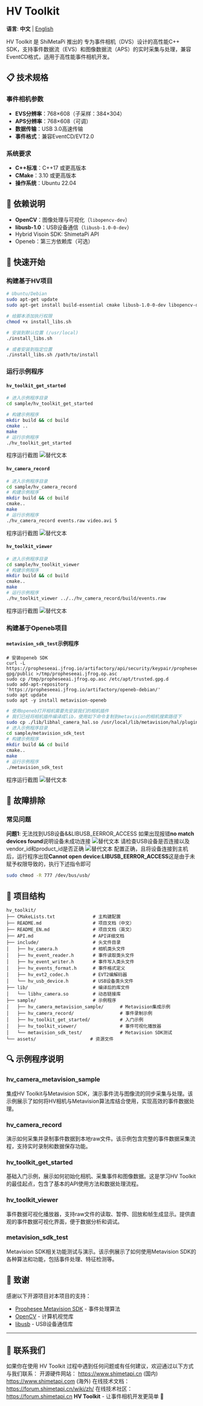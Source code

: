 # HV Toolkit

**语言**: **中文** | [English](README_EN.md)

 HV Toolkit 是 ShiMetaPi 推出的 专为事件相机（DVS）设计的高性能C++ SDK，支持事件数据流（EVS）和图像数据流（APS）的实时采集与处理，兼容EventCD格式，适用于高性能事件相机开发。

## 📋 技术规格

### 事件相机参数

- **EVS分辨率**：768×608（子采样：384×304）
- **APS分辨率**：768×608（可调）
- **数据传输**：USB 3.0高速传输
- **事件格式**：兼容EventCD/EVT2.0

### 系统要求

- **C++标准**：C++17 或更高版本
- **CMake**：3.10 或更高版本
- **操作系统**：Ubuntu 22.04

## 🔧 依赖说明

- **OpenCV**：图像处理与可视化（`libopencv-dev`）
- **libusb-1.0**：USB设备通信（`libusb-1.0-0-dev`）
- Hybrid Visoin SDK: ShimetaPi API
- Openeb：第三方依赖库（可选）

## 🚀 快速开始

### 构建基于HV项目

```bash
# Ubuntu/Debian
sudo apt-get update
sudo apt-get install build-essential cmake libusb-1.0-0-dev libopencv-dev

# 给脚本添加执行权限
chmod +x install_libs.sh

# 安装到默认位置 (/usr/local)
./install_libs.sh

# 或者安装到指定位置
./install_libs.sh /path/to/install
```

### 运行示例程序

#### `hv_toolkit_get_started`

```bash
# 进入示例程序目录
cd sample/hv_toolkit_get_started

# 构建示例程序
mkdir build && cd build
cmake ..
make 
# 运行示例程序
./hv_toolkit_get_started
```

程序运行截图
![替代文本](./assets/imgs/run02.png)

#### `hv_camera_record`

```bash
# 进入示例程序目录
cd sample/hv_camera_record
# 构建示例程序
mkdir build && cd build
cmake..
make
# 运行示例程序
./hv_camera_record events.raw video.avi 5
```

程序运行截图
![替代文本](./assets/imgs/run04.jpg)

#### `hv_toolkit_viewer`

```bash
# 进入示例程序目录
cd sample/hv_toolkit_viewer
# 构建示例程序
mkdir build && cd build
cmake..
make
# 运行示例程序
./hv_toolkit_viewer ../../hv_camera_record/build/events.raw
```

程序运行截图
![替代文本](./assets/imgs/run05.jpg)

### 构建基于Openeb项目

#### `metavision_sdk_test`示例程序

```
# 安装openeb SDK
curl -L https://propheseeai.jfrog.io/artifactory/api/security/keypair/prophesee-gpg/public >/tmp/propheseeai.jfrog.op.asc
sudo cp /tmp/propheseeai.jfrog.op.asc /etc/apt/trusted.gpg.d
sudo add-apt-repository 'https://propheseeai.jfrog.io/artifactory/openeb-debian/'
sudo apt update
sudo apt -y install metavision-openeb
```

```bash
# 使用openeb打开相机需要先安装我们的相机插件
# 我们已经将相机插件编译成lib，使用如下命令复制到metavision的相机搜索路径下
sudo cp ./lib/libhal_camera_hal.so /usr/local/lib/metavision/hal/plugins/
# 进入示例程序目录
cd sample/metavision_sdk_test
# 构建示例程序
mkdir build && cd build
cmake..
make
# 运行示例程序
./metavision_sdk_test
```

程序运行截图
![替代文本](./assets/imgs/run06.jpg)

## 🚨 故障排除

### 常见问题

**问题1**: 无法找到USB设备&&LIBUSB_EERROR_ACCESS
如果出现报错**no match devices found**说明设备未成功连接
![替代文本](./assets/imgs/run01.jpg)
请检查USB设备是否连接以及vendor_id和product_id是否正确
![替代文本](./assets/imgs/code01.png)
配置正确，且将设备连接到主机后，运行程序出现**Cannot open device:LIBUSB_EERROR_ACCESS**这是由于未赋予权限导致的，执行下述指令即可

```bash
sudo chmod -R 777 /dev/bus/usb/
```

## 📁 项目结构

```
hv_toolkit/
├── CMakeLists.txt              # 主构建配置
├── README.md                   # 项目文档（中文）
├── README_EN.md                # 项目文档（英文）
├── API.md                      # API详细文档
├── include/                    # 头文件目录
│   ├── hv_camera.h             # 相机类头文件
│   ├── hv_event_reader.h       # 事件读取类头文件
│   ├── hv_event_writer.h       # 事件写入类头文件
│   ├── hv_events_format.h      # 事件格式定义
│   ├── hv_evt2_codec.h         # EVT2编解码器
│   └── hv_usb_device.h         # USB设备类头文件
├── lib/                        # 编译后的库文件
│   └── libhv_camera.so         # 动态链接库
├── sample/                     # 示例程序
│   ├── hv_camera_metavision_sample/      # Metavision集成示例
│   ├── hv_camera_record/                 # 事件录制示例
│   ├── hv_toolkit_get_started/           # 入门示例
│   ├── hv_toolkit_viewer/                # 事件可视化播放器
│   └── metavision_sdk_test/              # Metavision SDK测试
└── assets/                    # 资源文件
```

## 🔍 示例程序说明

### hv_camera_metavision_sample

集成HV Toolkit与Metavision SDK，演示事件流与图像流的同步采集与处理。该示例展示了如何将HV相机与Metavision算法库结合使用，实现高效的事件数据处理。

### hv_camera_record

演示如何采集并录制事件数据到本地raw文件。该示例包含完整的事件数据采集流程，支持实时录制和数据保存功能。

### hv_toolkit_get_started

基础入门示例，展示如何初始化相机、采集事件和图像数据。这是学习HV Toolkit的最佳起点，包含了基本的API使用方法和数据处理流程。

### hv_toolkit_viewer

事件数据可视化播放器，支持raw文件的读取、暂停、回放和帧生成显示。提供直观的事件数据可视化界面，便于数据分析和调试。

### metavision_sdk_test

Metavision SDK相关功能测试与演示。该示例展示了如何使用Metavision SDK的各种算法和功能，包括事件处理、特征检测等。

## 🙏 致谢

感谢以下开源项目对本项目的支持：

- [Prophesee Metavision SDK](https://docs.prophesee.ai/) - 事件处理算法
- [OpenCV](https://opencv.org/) - 计算机视觉库
- [libusb](https://libusb.info/) - USB设备通信库

---

## 🙋 联系我们

如果你在使用 HV Toolkit 过程中遇到任何问题或有任何建议，欢迎通过以下方式与我们联系：
开源硬件网站： https://www.shimetapi.cn  (国内)  https://www.shimetapi.com  (海外)
在线技术文档：https://forum.shimetapi.cn/wiki/zh/
在线技术社区：https://forum.shimetapi.cn
**HV Toolkit** - 让事件相机开发更简单 🚀
